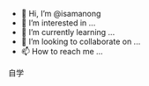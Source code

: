 - 👋 Hi, I’m @isamanong
- 👀 I’m interested in ...
- 🌱 I’m currently learning ...
- 💞️ I’m looking to collaborate on ...
- 📫 How to reach me ...

<!---
isamanong/isamanong is a ✨ special ✨ repository because its `README.md` (this file) appears on your GitHub profile.
You can click the Preview link to take a look at your changes.
--->
自学
